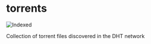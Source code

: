 torrents 
========
![Indexed](https://img.shields.io/badge/indexed-189751-blue)

Collection of torrent files discovered in the DHT network
